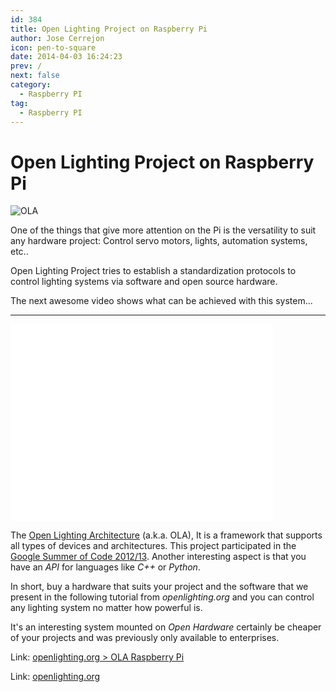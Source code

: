 ```yaml
---
id: 384
title: Open Lighting Project on Raspberry Pi
author: Jose Cerrejon
icon: pen-to-square
date: 2014-04-03 16:24:23
prev: /
next: false
category:
  - Raspberry PI
tag:
  - Raspberry PI
---
```


# Open Lighting Project on Raspberry Pi

![OLA](/images/2014/04/OLA.jpg)

One of the things that give more attention on the Pi is the versatility to suit any hardware project: Control servo motors, lights, automation systems, etc..

Open Lighting Project tries to establish a standardization protocols to control lighting systems via software and open source hardware. 

The next awesome video shows what can be achieved with this system...

- - -
<iframe width="420" height="315" src="//www.youtube.com/embed/2N-ou0gZeOE" frameborder="0" allowfullscreen></iframe>

The [Open Lighting Architecture](http://www.opendmx.net/index.php/OLA) (a.k.a. OLA), It is a framework that supports all types of devices and architectures. This project participated in the [Google Summer of Code 2012/13](http://www.openlighting.org/openlightingproject/gsoc/). Another interesting aspect is that you have an *API* for languages like *C++* or *Python*.

In short, buy a hardware that suits your project and the software that we present in the following tutorial from *openlighting.org* and you can control any lighting system no matter how powerful is. 

It's an interesting system mounted on *Open Hardware* certainly be cheaper of your projects and was previously only available to enterprises.

Link: [openlighting.org > OLA Raspberry Pi](http://www.openlighting.org/ola/tutorials/ola-on-raspberry-pi/)

Link: [openlighting.org](http://www.openlighting.org)